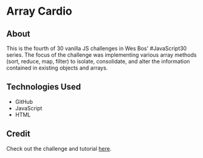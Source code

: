 # Array Cardio

## About 

This is the fourth of 30 vanilla JS challenges in Wes Bos' #JavaScript30 series. The focus of the challenge was implementing various array methods (sort, reduce, map, filter) to isolate, consolidate, and alter the information contained in existing objects and arrays. 

## Technologies Used

- GitHub
- JavaScript
- HTML

## Credit

Check out the challenge and tutorial [here](https://javascript30.com/). 

